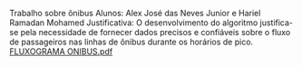 Trabalho sobre ônibus
Alunos: Alex José das Neves Junior e Hariel Ramadan Mohamed
Justificativa: 
O desenvolvimento do algoritmo justifica-se pela necessidade de fornecer dados precisos e confiáveis sobre o fluxo de passageiros nas linhas de ônibus durante os horários de pico.
[FLUXOGRAMA ONIBUS.pdf](https://github.com/user-attachments/files/21946162/FLUXOGRAMA.ONIBUS.pdf)

